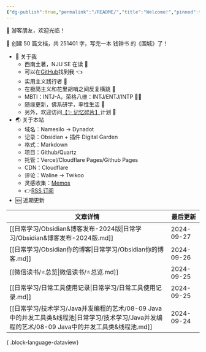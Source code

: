 ```yaml
---
{"dg-publish":true,"permalink":"/README/","title":"Welcome!","pinned":true,"tags":["home","gardenEntry","gardenEntry","gardenEntry"],"noteIcon":"1","created":"2023-07-14T17:22:00.770+08:00","updated":"2024-09-25T08:43:36.806+08:00"}
---
```


👋 游客朋友，欢迎光临！

<p><span>👏 创建 50 篇文档，共 251401 字，写完一本 钱钟书 的《围城》了！</span></p>

- 🤔 关于我
  - 西南土著，NJU SE 在读 📖
  - 可以在[GitHub](https://github.com/XR-Y)找到我 👈
  - 实用主义践行者 🙌
  - 在极简主义和花里胡哨之间反复横跳 🤹
  - MBTI：INTJ-A，荣格八维：INTJ/ENTJ/INTP 🙋‍♂️
  - 随缘更新，佛系研学，率性生活 🎉
  - 另外，欢迎访问[【✨ 记忆碎片】](https://memos.xryuu.com)计划 👀
- 🌏 关于本站
  - 域名：Namesilo → Dynadot
  - 记录：Obsidian + 插件 Digital Garden
  - 格式：Markdown
  - 项目：Github/Quartz
  - 托管：Vercel/Cloudflare Pages/Github Pages
  - CDN：Cloudflare
  - 评论：Waline → Twikoo
  - 灵感收集：[Memos](https://usememos.com/)
  - 👉[RSS 订阅](https://xryuu.com/feed.xml)
- 🆕 近期更新

| 文章详情                                                                                               | 最后更新       |
| -------------------------------------------------------------------------------------------------- | ---------- |
| [[日常学习/Obsidian&博客发布-2024版\|日常学习/Obsidian&博客发布-2024版.md]]                                       | 2024-09-27 |
| [[日常学习/Obsidian你的博客\|日常学习/Obsidian你的博客.md]]                                                     | 2024-09-26 |
| [[微信读书/⭐总览\|微信读书/⭐总览.md]]                                                                       | 2024-09-25 |
| [[日常学习/日常工具使用记录\|日常学习/日常工具使用记录.md]]                                                             | 2024-09-25 |
| [[日常学习/技术学习/Java并发编程的艺术/08-09 Java中的并发工具类&线程池\|日常学习/技术学习/Java并发编程的艺术/08-09 Java中的并发工具类&线程池.md]] | 2024-09-24 |

{ .block-language-dataview}
